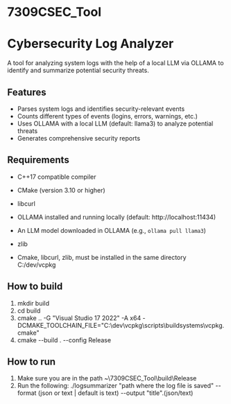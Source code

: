 # 7309CSEC_Tool
# Cybersecurity Log Analyzer

A tool for analyzing system logs with the help of a local LLM via OLLAMA to identify and summarize potential security threats.

## Features

- Parses system logs and identifies security-relevant events
- Counts different types of events (logins, errors, warnings, etc.)
- Uses OLLAMA with a local LLM (default: llama3) to analyze potential threats
- Generates comprehensive security reports

## Requirements

- C++17 compatible compiler
- CMake (version 3.10 or higher)
- libcurl
- OLLAMA installed and running locally (default: http://localhost:11434)
- An LLM model downloaded in OLLAMA (e.g., `ollama pull llama3`)
- zlib

- Cmake, libcurl, zlib, must be installed in the same directory C:/dev/vcpkg

## How to build
1. mkdir build
2. cd build
3. cmake .. -G "Visual Studio 17 2022" -A x64 -DCMAKE_TOOLCHAIN_FILE="C:\dev\vcpkg\scripts\buildsystems\vcpkg.cmake"
4. cmake --build . --config Release

## How to run
1. Make sure you are in the path ~\7309CSEC_Tool\build\Release
2. Run the following: ./logsummarizer "path where the log file is saved" --format (json or text | default is text) --output "title".(json/text)